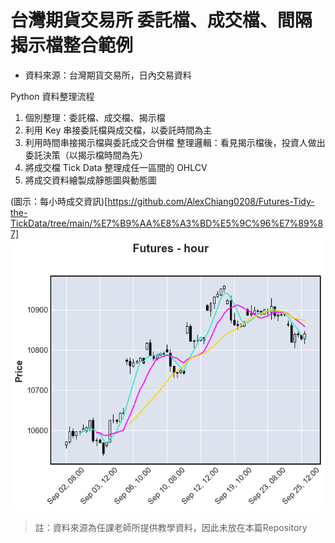 # 台灣期貨交易所 委託檔、成交檔、間隔揭示檔整合範例

* 資料來源：台灣期貨交易所，日內交易資料

Python 資料整理流程
1. 個別整理：委託檔、成交檔、揭示檔
2. 利用 Key 串接委託檔與成交檔，以委託時間為主
3. 利用時間串接揭示檔與委託成交合併檔
整理邏輯：看見揭示檔後，投資人做出委託決策（以揭示檔時間為先）
4. 將成交檔 Tick Data 整理成任一區間的 OHLCV
5. 將成交資料繪製成靜態圖與動態圖


(圖示：每小時成交資訊)[https://github.com/AlexChiang0208/Futures-Tidy-the-TickData/tree/main/%E7%B9%AA%E8%A3%BD%E5%9C%96%E7%89%87]
![hour](繪製圖片/mplfinance_變化性/3.png)


> 註：資料來源為任課老師所提供教學資料，因此未放在本篇Repository

